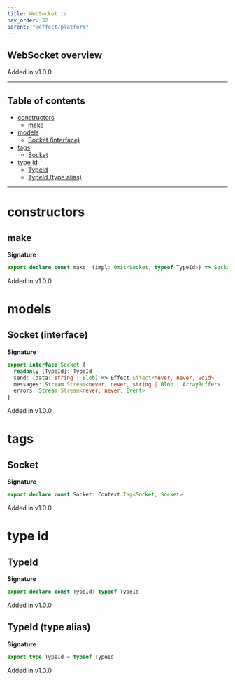 ```yaml
---
title: WebSocket.ts
nav_order: 32
parent: "@effect/platform"
---
```


## WebSocket overview

Added in v1.0.0

---

<h2 class="text-delta">Table of contents</h2>

- [constructors](#constructors)
  - [make](#make)
- [models](#models)
  - [Socket (interface)](#socket-interface)
- [tags](#tags)
  - [Socket](#socket)
- [type id](#type-id)
  - [TypeId](#typeid)
  - [TypeId (type alias)](#typeid-type-alias)

---

# constructors

## make

**Signature**

```ts
export declare const make: (impl: Omit<Socket, typeof TypeId>) => Socket
```

Added in v1.0.0

# models

## Socket (interface)

**Signature**

```ts
export interface Socket {
  readonly [TypeId]: TypeId
  send: (data: string | Blob) => Effect.Effect<never, never, void>
  messages: Stream.Stream<never, never, string | Blob | ArrayBuffer>
  errors: Stream.Stream<never, never, Event>
}
```

Added in v1.0.0

# tags

## Socket

**Signature**

```ts
export declare const Socket: Context.Tag<Socket, Socket>
```

Added in v1.0.0

# type id

## TypeId

**Signature**

```ts
export declare const TypeId: typeof TypeId
```

Added in v1.0.0

## TypeId (type alias)

**Signature**

```ts
export type TypeId = typeof TypeId
```

Added in v1.0.0
